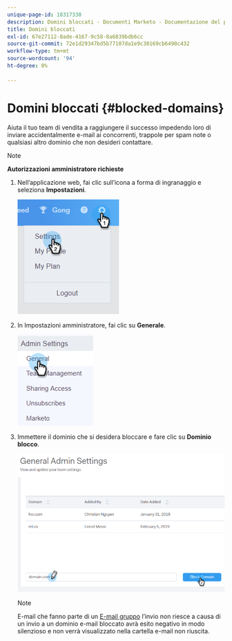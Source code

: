 ```yaml
---
unique-page-id: 18317338
description: Domini bloccati - Documenti Marketo - Documentazione del prodotto
title: Domini bloccati
exl-id: 67e27112-8ade-4167-9c58-8a6839bdb6cc
source-git-commit: 72e1d29347bd5b77107da1e9c30169cb6490c432
workflow-type: tm+mt
source-wordcount: '94'
ht-degree: 0%

---
```


# Domini bloccati {#blocked-domains}

Aiuta il tuo team di vendita a raggiungere il successo impedendo loro di inviare accidentalmente e-mail ai concorrenti, trappole per spam note o qualsiasi altro dominio che non desideri contattare.

>[!NOTE]
>
>**Autorizzazioni amministratore richieste**

1. Nell’applicazione web, fai clic sull’icona a forma di ingranaggio e seleziona **Impostazioni**.

   ![](assets/one-3.png)

1. In Impostazioni amministratore, fai clic su **Generale**.

   ![](assets/two-3.png)

1. Immettere il dominio che si desidera bloccare e fare clic su **Dominio blocco**.

   ![](assets/three-3.png)

   >[!NOTE]
   >
   >E-mail che fanno parte di un [E-mail gruppo](/help/marketo/product-docs/marketo-sales-connect/email/using-the-compose-window/sending-emails-via-group-email.md) l’invio non riesce a causa di un invio a un dominio e-mail bloccato avrà esito negativo in modo silenzioso e non verrà visualizzato nella cartella e-mail non riuscita.
